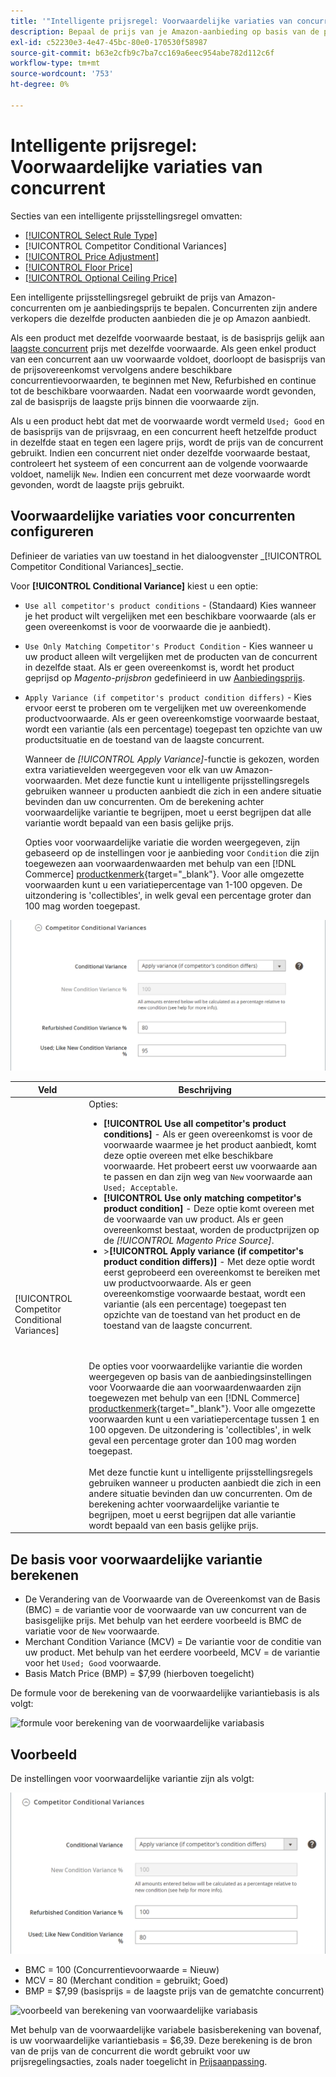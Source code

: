 ```yaml
---
title: '"Intelligente prijsregel: Voorwaardelijke variaties van concurrent'
description: Bepaal de prijs van je Amazon-aanbieding op basis van de prijs van een concurrent en de conditie van het product door een intelligente prijsregel te maken.
exl-id: c52230e3-4e47-45bc-80e0-170530f58987
source-git-commit: b63e2cfb9c7ba7cc169a6eec954abe782d112c6f
workflow-type: tm+mt
source-wordcount: '753'
ht-degree: 0%

---
```


# Intelligente prijsregel: Voorwaardelijke variaties van concurrent

Secties van een intelligente prijsstellingsregel omvatten:

- [[!UICONTROL Select Rule Type]](./intelligent-repricing-rules.md)
- [!UICONTROL Competitor Conditional Variances]
- [[!UICONTROL Price Adjustment]](./price-adjustment.md)
- [[!UICONTROL Floor Price]](./floor-price.md)
- [[!UICONTROL Optional Ceiling Price]](./optional-ceiling-price.md)

Een intelligente prijsstellingsregel gebruikt de prijs van Amazon-concurrenten om je aanbiedingsprijs te bepalen. Concurrenten zijn andere verkopers die dezelfde producten aanbieden die je op Amazon aanbiedt.

Als een product met dezelfde voorwaarde bestaat, is de basisprijs gelijk aan [laagste concurrent](./lowest-competitor-pricing.md) prijs met dezelfde voorwaarde. Als geen enkel product van een concurrent aan uw voorwaarde voldoet, doorloopt de basisprijs van de prijsovereenkomst vervolgens andere beschikbare concurrentievoorwaarden, te beginnen met New, Refurbished en continue tot de beschikbare voorwaarden. Nadat een voorwaarde wordt gevonden, zal de basisprijs de laagste prijs binnen die voorwaarde zijn.

Als u een product hebt dat met de voorwaarde wordt vermeld `Used; Good` en de basisprijs van de prijsvraag, en een concurrent heeft hetzelfde product in dezelfde staat en tegen een lagere prijs, wordt de prijs van de concurrent gebruikt. Indien een concurrent niet onder dezelfde voorwaarde bestaat, controleert het systeem of een concurrent aan de volgende voorwaarde voldoet, namelijk `New`. Indien een concurrent met deze voorwaarde wordt gevonden, wordt de laagste prijs gebruikt.

## Voorwaardelijke variaties voor concurrenten configureren

Definieer de variaties van uw toestand in het dialoogvenster _[!UICONTROL Competitor Conditional Variances]_sectie.

Voor **[!UICONTROL Conditional Variance]** kiest u een optie:

- `Use all competitor's product conditions` - (Standaard) Kies wanneer je het product wilt vergelijken met een beschikbare voorwaarde (als er geen overeenkomst is voor de voorwaarde die je aanbiedt).

- `Use Only Matching Competitor's Product Condition` - Kies wanneer u uw product alleen wilt vergelijken met de producten van de concurrent in dezelfde staat. Als er geen overeenkomst is, wordt het product geprijsd op _Magento-prijsbron_ gedefinieerd in uw [Aanbiedingsprijs](./listing-price.md).

- `Apply Variance (if competitor's product condition differs)` - Kies ervoor eerst te proberen om te vergelijken met uw overeenkomende productvoorwaarde. Als er geen overeenkomstige voorwaarde bestaat, wordt een variantie (als een percentage) toegepast ten opzichte van uw productsituatie en de toestand van de laagste concurrent.

   Wanneer de _[!UICONTROL Apply Variance]_-functie is gekozen, worden extra variatievelden weergegeven voor elk van uw Amazon-voorwaarden. Met deze functie kunt u intelligente prijsstellingsregels gebruiken wanneer u producten aanbiedt die zich in een andere situatie bevinden dan uw concurrenten. Om de berekening achter voorwaardelijke variantie te begrijpen, moet u eerst begrijpen dat alle variantie wordt bepaald van een basis gelijke prijs.

   Opties voor voorwaardelijke variatie die worden weergegeven, zijn gebaseerd op de instellingen voor je aanbieding voor `Condition` die zijn toegewezen aan voorwaardenwaarden met behulp van een [!DNL Commerce] [productkenmerk](https://docs.magento.com/user-guide/catalog/product-attributes.html){target="_blank"}. Voor alle omgezette voorwaarden kunt u een variatiepercentage van 1-100 opgeven. De uitzondering is &#39;collectibles&#39;, in welk geval een percentage groter dan 100 mag worden toegepast.

![Intelligente prijsregel - voorwaardelijke variaties voor concurrenten](assets/amazon-competitor-cond-variances.png)

| Veld | Beschrijving |
|--- |--- |
| [!UICONTROL Competitor Conditional Variances] | Opties: <ul><li>**[!UICONTROL Use all competitor's product conditions]** - Als er geen overeenkomst is voor de voorwaarde waarmee je het product aanbiedt, komt deze optie overeen met elke beschikbare voorwaarde. Het probeert eerst uw voorwaarde aan te passen en dan zijn weg van `New` voorwaarde aan `Used; Acceptable`.</li><li>**[!UICONTROL Use only matching competitor's product condition]** - Deze optie komt overeen met de voorwaarde van uw product. Als er geen overeenkomst bestaat, worden de productprijzen op de _[!UICONTROL Magento Price Source]_.</li><li>>**[!UICONTROL Apply variance (if competitor's product condition differs)]** - Met deze optie wordt eerst geprobeerd een overeenkomst te bereiken met uw productvoorwaarde. Als er geen overeenkomstige voorwaarde bestaat, wordt een variantie (als een percentage) toegepast ten opzichte van de toestand van het product en de toestand van de laagste concurrent.</li></ul><br><br>De opties voor voorwaardelijke variantie die worden weergegeven op basis van de aanbiedingsinstellingen voor Voorwaarde die aan voorwaardenwaarden zijn toegewezen met behulp van een [!DNL Commerce] [productkenmerk](https://docs.magento.com/user-guide/catalog/product-attributes.html){target="_blank"}. Voor alle omgezette voorwaarden kunt u een variatiepercentage tussen 1 en 100 opgeven. De uitzondering is &#39;collectibles&#39;, in welk geval een percentage groter dan 100 mag worden toegepast.<br><br>Met deze functie kunt u intelligente prijsstellingsregels gebruiken wanneer u producten aanbiedt die zich in een andere situatie bevinden dan uw concurrenten. Om de berekening achter voorwaardelijke variantie te begrijpen, moet u eerst begrijpen dat alle variantie wordt bepaald van een basis gelijke prijs. |

## De basis voor voorwaardelijke variantie berekenen

- De Verandering van de Voorwaarde van de Overeenkomst van de Basis (BMC) = de variantie voor de voorwaarde van uw concurrent van de basisgelijke prijs. Met behulp van het eerdere voorbeeld is BMC de variatie voor de `New` voorwaarde.
- Merchant Condition Variance (MCV) = De variantie voor de conditie van uw product. Met behulp van het eerdere voorbeeld, MCV = de variantie voor het `Used; Good` voorwaarde.
- Basis Match Price (BMP) = $7,99 (hierboven toegelicht)

De formule voor de berekening van de voorwaardelijke variantiebasis is als volgt:

![formule voor berekening van de voorwaardelijke variabasis](assets/amazon-cond-variance-calc-1.png)

## Voorbeeld

De instellingen voor voorwaardelijke variantie zijn als volgt:

![voorbeeld voorwaardelijke variatie-instellingen](assets/amazon-cond-variances.png)

- BMC = 100 (Concurrentievoorwaarde = Nieuw)
- MCV = 80 (Merchant condition = gebruikt; Goed)
- BMP = $7,99 (basisprijs = de laagste prijs van de gematchte concurrent)

![voorbeeld van berekening van voorwaardelijke variabasis](assets/amazon-cond-variance-calc-2.png)

Met behulp van de voorwaardelijke variabele basisberekening van bovenaf, is uw voorwaardelijke variantiebasis = $6,39. Deze berekening is de bron van de prijs van de concurrent die wordt gebruikt voor uw prijsregelingsacties, zoals nader toegelicht in [Prijsaanpassing](./price-adjustment.md).
